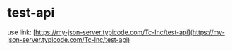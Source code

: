 # test-api

use link: 
[https://my-json-server.typicode.com/Tc-Inc/test-api](https://my-json-server.typicode.com/Tc-Inc/test-api)

